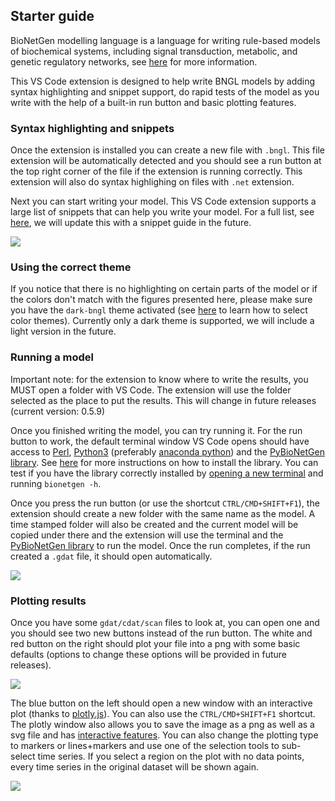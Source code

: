 ## Starter guide

BioNetGen modelling language is a language for writing rule-based models of biochemical systems, including signal transduction, metabolic, and genetic regulatory networks, see [here](http://bionetgen.org/) for more information. 

This VS Code extension is designed to help write BNGL models by adding syntax highlighting and snippet support, do rapid tests of the model as you write with the help of a built-in run button and basic plotting features.

### Syntax highlighting and snippets

Once the extension is installed you can create a new file with ```.bngl```. This file extension will be automatically detected and you should see a run button at the top right corner of the file if the extension is running correctly. This extension will also do syntax highlighing on files with ```.net``` extension. 

Next you can start writing your model. This VS Code extension supports a large list of snippets that can help you write your model. For a full list, see [here](https://github.com/RuleWorld/BNG_vscode_extension/blob/main/snippets/bngl-snippets.json), we will update this with a snippet guide in the future. 

<img src=https://raw.githubusercontent.com/RuleWorld/BNG_vscode_extension/main/assets/snippets.gif>

### Using the correct theme

If you notice that there is no highlighting on certain parts of the model or if the colors don't match with the figures presented here, please make sure you have the ```dark-bngl``` theme activated (see [here](https://code.visualstudio.com/docs/getstarted/themes#_selecting-the-color-theme) to learn how to select color themes). Currently only a dark theme is supported, we will include a light version in the future. 

### Running a model

Important note: for the extension to know where to write the results, you MUST open a folder with VS Code. The extension will use the folder selected as the place to put the results. This will change in future releases (current version: 0.5.9)

Once you finished writing the model, you can try running it. For the run button to work, the default terminal window VS Code opens should have access to [Perl](https://www.perl.org/), [Python3](https://www.python.org/) (preferably [anaconda python](https://docs.anaconda.com/anaconda/)) and the [PyBioNetGen library](https://pypi.org/project/bionetgen/). See [here](https://github.com/RuleWorld/PyBioNetGen) for more instructions on how to install the library. You can test if you have the library correctly installed by [opening a new terminal](https://code.visualstudio.com/docs/editor/integrated-terminal#_terminal-keybindings) and running ```bionetgen -h```. 

Once you press the run button (or use the shortcut ```CTRL/CMD+SHIFT+F1```), the extension should create a new folder with the same name as the model. A time stamped folder will also be created and the current model will be copied under there and the extension will use the terminal and the [PyBioNetGen library](https://pypi.org/project/bionetgen/) to run the model. Once the run completes, if the run created a ```.gdat``` file, it should open automatically.

 <img src=https://raw.githubusercontent.com/RuleWorld/BNG_vscode_extension/main/assets/runner.gif>

### Plotting results

Once you have some ```gdat/cdat/scan``` files to look at, you can open one and you should see two new buttons instead of the run button. The white and red button on the right should plot your file into a png with some basic defaults (options to change these options will be provided in future releases).

 <img src=https://raw.githubusercontent.com/RuleWorld/BNG_vscode_extension/main/assets/plotting_cli.gif>

The blue button on the left should open a new window with an interactive plot (thanks to [plotly.js](https://plotly.com/javascript/)). You can also use the ```CTRL/CMD+SHIFT+F1``` shortcut. The plotly window also allows you to save the image as a png as well as a svg file and has [interactive features](https://plotly.com/javascript/). You can also change the plotting type to markers or lines+markers and use one of the selection tools to sub-select time series. If you select a region on the plot with no data points, every time series in the original dataset will be shown again.

<img src=https://raw.githubusercontent.com/RuleWorld/BNG_vscode_extension/main/assets/plotting.gif>